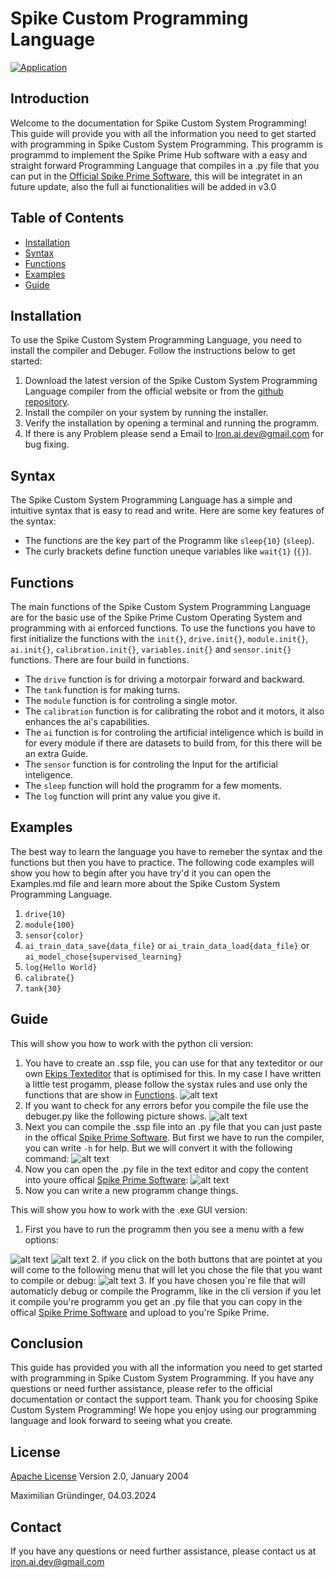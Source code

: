 # Spike Custom Programming Language

[![Application](https://github.com/Spike-Prime-Pro/Spike-Custom-Programming-Language-and-Compiler/actions/workflows/python-app.yml/badge.svg?branch=main)](https://github.com/Spike-Prime-Pro/Spike-Custom-Programming-Language-and-Compiler/actions/workflows/python-app.yml)

## Introduction

Welcome to the documentation for Spike Custom System Programming! This guide will provide you with all the information you need to get started with programming in Spike Custom System Programming.
This programm is programmd to implement the Spike Prime Hub software with a easy and straight forward Programming Language that compiles in a .py file that you can put in the [Official Spike Prime Software](https://education.lego.com/de-de/downloads/spike-app/software/), this will be integratet in an future update, also the full ai functionalities will be added in v3.0

## Table of Contents

- [Installation](#installation)
- [Syntax](#syntax)
- [Functions](#functions)
- [Examples](#examples)
- [Guide](#guide)

## Installation

To use the Spike Custom System Programming Language, you need to install the compiler and Debuger. Follow the instructions below to get started:

1. Download the latest version of the Spike Custom System Programming Language compiler from the official website or from the [github repository](https://github.com/Spike-Prime-Pro/Spike-Custom-Programming-Language-and-Compiler/releases).
2. Install the compiler on your system by running the installer.
3. Verify the installation by opening a terminal and running the programm.
4. If there is any Problem please send a Email to <Iron.ai.dev@gmail.com> for bug fixing.

## Syntax

The Spike Custom System Programming Language has a simple and intuitive syntax that is easy to read and write. Here are some key features of the syntax:

- The functions are the key part of the Programm like `sleep{10}` (`sleep`).
- The curly brackets define function uneque variables like `wait{1}` (`{}`).

## Functions

The main functions of the Spike Custom System Programming Language are for the basic use of the Spike Prime Custom Operating System and programming with ai enforced functions. To use the functions you have to first initialize the functions with the `init{}`, `drive.init{}`, `module.init{}`, `ai.init{}`, `calibration.init{}`, `variables.init{}` and `sensor.init{}` functions.
There are four build in functions.

- The `drive` function is for driving a motorpair forward and backward.
- The `tank` function is for making turns.
- The `module` function is for controling a single motor.
- The `calibration` function is for calibrating the robot and it motors, it also enhances the ai's capabilities.
- The `ai` function is for controling the artificial inteligence which is build in for every module if there are datasets to build from, for this there will be an extra Guide.
- The `sensor` function is for controling the Input for the artificial inteligence.
- The `sleep` function will hold the programm for a few moments.
- The `log` function will print any value you give it.

## Examples

The best way to learn the language you have to remeber the syntax and the functions but then you have to practice. The following code examples will show you how to begin after you have try'd it you can open the Examples.md file and learn more about the Spike Custom System Programming Language.

1. `drive{10}`
2. `module{100}`
3. `sensor{color}`
4. `ai_train_data_save{data_file}` or `ai_train_data_load{data_file}` or `ai_model_chose{supervised_learning}`
5. `log{Hello World}`
6. `calibrate{}`
7. `tank{30}`

## Guide

This will show you how to work with the python cli version:

1. You have to create an .ssp file, you can use for that any texteditor or our own [Ekips Texteditor](https://github.com/Ekips-Prime-Pro/Ekips-Prime-Pro-Editor) that is optimised for this. In my case I have written a little test progamm, please follow the systax rules and use only the functions that are show in [Functions](#functions).
 ![alt text](image.png)
2. If you want to check for any errors befor you compile the file use the debuger.py like the following picture shows.
 ![alt text](image-1.png)
3. Next you can compile the .ssp file into an .py file that you can just paste in the offical [Spike Prime Software](https://spike.legoeducation.com/). But first we have to run the compiler, you can write `-h` for help. But we will convert it with the following command:
 ![alt text](image-2.png)
4. Now you can open the .py file in the text editor and copy the content into youre offical [Spike Prime Software](https://spike.legoeducation.com/):
 ![alt text](image-3.png)
5. Now you can write a new programm change things.

This will show you how to work with the .exe GUI version:

1. First you have to run the programm then you see a menu with a few options:

![alt text](image-4.png)  ![alt text](image-5.png)
2. if you click on the both buttons that are pointet at you will come to the following menu that will let you chose the file that you want to compile or debug:
![alt text](image-6.png)
3. If you have chosen you`re file that will automaticly debug or compile the Programm, like in the cli version if you let it compile you're programm you get an .py file that you can copy in the offical [Spike Prime Software](https://spike.legoeducation.com/) and upload to you're Spike Prime.

## Conclusion

This guide has provided you with all the information you need to get started with programming in Spike Custom System Programming. If you have any questions or need further assistance, please refer to the official documentation or contact the support team.
Thank you for choosing Spike Custom System Programming! We hope you enjoy using our programming language and look forward to seeing what you create.

## License

[Apache License](http://www.apache.org/licenses/)
Version 2.0, January 2004

Maximilian Gründinger, 04.03.2024

## Contact

If you have any questions or need further assistance, please contact us at <iron.ai.dev@gmail.com>
